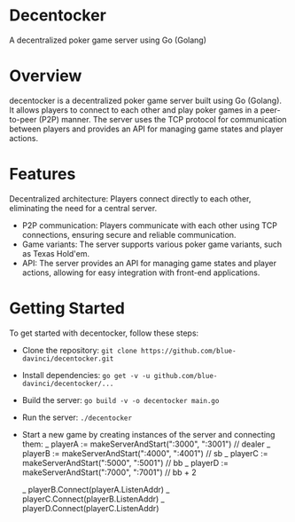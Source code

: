 # Decentocker
A decentralized poker game server using Go (Golang)

# Overview
decentocker is a decentralized poker game server built using Go (Golang). It allows players to connect to each other and play poker games in a peer-to-peer (P2P) manner. The server uses the TCP protocol for communication between players and provides an API for managing game states and player actions.

# Features
Decentralized architecture: Players connect directly to each other, eliminating the need for a central server.
+ P2P communication: Players communicate with each other using TCP connections, ensuring secure and reliable communication.
+ Game variants: The server supports various poker game variants, such as Texas Hold'em.
+ API: The server provides an API for managing game states and player actions, allowing for easy integration with front-end applications.


# Getting Started
To get started with decentocker, follow these steps:


+ Clone the repository:
`git clone https://github.com/blue-davinci/decentocker.git`

+ Install dependencies:
`go get -v -u github.com/blue-davinci/decentocker/...`

+ Build the server:
`go build -v -o decentocker main.go`

+ Run the server:
`./decentocker`

+ Start a new game by creating instances of the server and connecting them:
    _ playerA := makeServerAndStart(":3000", ":3001") // dealer
    _ playerB := makeServerAndStart(":4000", ":4001") // sb
    _ playerC := makeServerAndStart(":5000", ":5001") // bb
    _ playerD := makeServerAndStart(":7000", ":7001") // bb + 2

    _ playerB.Connect(playerA.ListenAddr)
    _ playerC.Connect(playerB.ListenAddr)
    _ playerD.Connect(playerC.ListenAddr)

